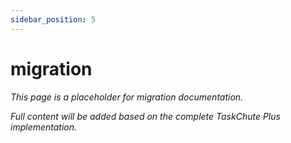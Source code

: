 ```yaml
---
sidebar_position: 5
---
```


# migration

*This page is a placeholder for migration documentation.*

*Full content will be added based on the complete TaskChute Plus implementation.*
